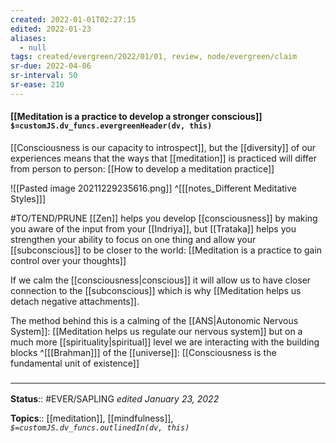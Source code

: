 ```yaml
---
created: 2022-01-01T02:27:15 
edited: 2022-01-23
aliases:
  - null
tags: created/evergreen/2022/01/01, review, node/evergreen/claim
sr-due: 2022-04-06
sr-interval: 50
sr-ease: 210
---
```


#### [[Meditation is a practice to develop a stronger conscious]] `$=customJS.dv_funcs.evergreenHeader(dv, this)`

[[Consciousness is our capacity to introspect]], but the [[diversity]] of our experiences means that the ways that [[meditation]] is practiced will differ from person to person:
[[How to develop a meditation practice]]

 ![[Pasted image 20211229235616.png]]
^[[[notes_Different Meditative Styles]]]

#TO/TEND/PRUNE
[[Zen]] helps you develop [[consciousness]] by making you aware of the input from your [[Indriya]], but [[Trataka]] helps you strengthen your ability to focus on one thing and allow your [[subconscious]] to be closer to the world:
[[Meditation is a practice to gain control over your thoughts]]

If we calm the [[consciousness|conscious]] it will allow us to have closer connection to the [[subconscious]] which is why [[Meditation helps us detach negative attachments]].

The method behind this is a calming of the [[ANS|Autonomic Nervous System]]: [[Meditation helps us regulate our nervous system]]
but on a much more [[spirituality|spiritual]] level we are interacting with the building blocks 
^[[[Brahman]]]
of the [[universe]]:
[[Consciousness is the fundamental unit of existence]]

### <hr class="footnote"/>

**Status**:: #EVER/SAPLING 
*edited January 23, 2022*

**Topics**:: [[meditation]], [[mindfulness]], 
*`$=customJS.dv_funcs.outlinedIn(dv, this)`*
